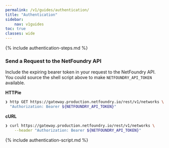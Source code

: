 ```yaml
---
permalink: /v1/guides/authentication/
title: "Authentication"
sidebar:
    nav: v1guides
toc: true
classes: wide
---
```


{% include authentication-steps.md %}

### Send a Request to the NetFoundry API

Include the expiring bearer token in your request to the NetFoundry API. You could source the shell script above to make `NETFOUNDRY_API_TOKEN` available.

**HTTPie**

```bash
❯ http GET https://gateway.production.netfoundry.io/rest/v1/networks \
  "Authorization: Bearer ${NETFOUNDRY_API_TOKEN}"
```

**cURL**

```bash
❯ curl https://gateway.production.netfoundry.io/rest/v1/networks \
    --header "Authorization: Bearer ${NETFOUNDRY_API_TOKEN}"
```

{% include authentication-script.md %}
